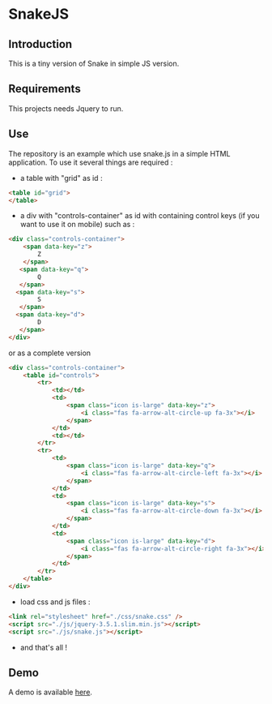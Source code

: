 # SnakeJS

## Introduction

This is a tiny version of Snake in simple JS version.

## Requirements

This projects needs Jquery to run.

## Use

The repository is an example which use snake.js in a simple HTML application.
To use it several things are required :

- a table with "grid" as id :
```HTML
<table id="grid">
</table>
```
- a div with "controls-container" as id with containing control keys (if you want to use it on mobile) such as :

```HTML
<div class="controls-container">
    <span data-key="z">
        Z
    </span>
   <span data-key="q">
        Q
   </span>
  <span data-key="s">
        S
   </span>
  <span data-key="d">
        D
   </span>
</div>
```
or as a complete version
```HTML
<div class="controls-container">
    <table id="controls">
        <tr>
            <td></td>
            <td>
                <span class="icon is-large" data-key="z">
                    <i class="fas fa-arrow-alt-circle-up fa-3x"></i>
                </span>
            </td>
            <td></td>
        </tr>
        <tr>
            <td>
                <span class="icon is-large" data-key="q">
                    <i class="fas fa-arrow-alt-circle-left fa-3x"></i>
                </span>
            </td>
            <td>
                <span class="icon is-large" data-key="s">
                    <i class="fas fa-arrow-alt-circle-down fa-3x"></i>
                </span>
            </td>
            <td>
                <span class="icon is-large" data-key="d">
                    <i class="fas fa-arrow-alt-circle-right fa-3x"></i>
                </span>
            </td>
        </tr>
    </table>
</div>
```
- load css and js files :

```HTML
<link rel="stylesheet" href="./css/snake.css" />
<script src="./js/jquery-3.5.1.slim.min.js"></script>
<script src="./js/snake.js"></script>
```

- and that's all !

## Demo

A demo is available [here](https://snakejs.onrender.com/). 
